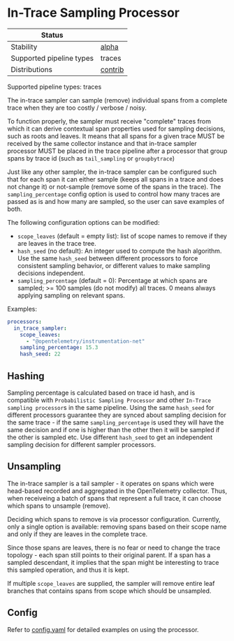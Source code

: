 # In-Trace Sampling Processor

| Status                   |                               |
| ------------------------ |-------------------------------|
| Stability                | [alpha]                       |
| Supported pipeline types | traces                        |
| Distributions            | [contrib]                     |

Supported pipeline types: traces

The in-trace sampler can sample (remove) individual spans from a complete trace when they are too costly / verbose / noisy.

To function properly, the sampler must receive "complete" traces from which it can derive contextual span properties used for sampling decisions, such as roots and leaves. It means that all spans for a given trace MUST be received by the same collector instance and that in-trace sampler processor MUST be placed in the trace pipeline after a processor that group spans by trace id (such as `tail_sampling` or `groupbytrace`)

Just like any other sampler, the in-trace sampler can be configured such that for each span it can either sample (keeps all spans in a trace and does not change it) or not-sample (remove some of the spans in the trace). The `sampling_percentage` config option is used to control how many traces are passed as is and how many are sampled, so the user can save examples of both.

The following configuration options can be modified:
- `scope_leaves` (default = empty list): list of scope names to remove if they are leaves in the trace tree.
- `hash_seed` (no default): An integer used to compute the hash algorithm. Use the same `hash_seed` between different processors to force consistent sampling behavior, or different values to make sampling decisions independent.
- `sampling_percentage` (default = 0): Percentage at which spans are sampled; >= 100 samples (do not modify) all traces. 0 means always applying sampling on relevant spans.

Examples:

```yaml
processors:
  in_trace_sampler:
    scope_leaves:
      - "@opentelemetry/instrumentation-net"
    sampling_percentage: 15.3
    hash_seed: 22
```

## Hashing

Sampling percentage is calculated based on trace id hash, and is compatible with `Probabilistic Sampling Processor` and other `In-Trace sampling processor`s in the same pipeline. Using the same `hash_seed` for different processors guarantee they are synced about sampling decision for the same trace - if the same `sampling_percentage` is used they will have the same decision and if one is higher than the other then it will be sampled if the other is sampled etc.
Use different `hash_seed` to get an independent sampling decision for different sampler processors.

## Unsampling

The in-trace sampler is a tail sampler - it operates on spans which were head-based recorded 
and aggregated in the OpenTelemetry collector. Thus, when receiveing a batch of spans that
represent a full trace, it can choose which spans to unsample (remove).

Deciding which spans to remove is via processor configuration. 
Currently, only a single option is available: removing spans based on their scope name
and only if they are leaves in the complete trace.

Since those spans are leaves, there is no fear or need to change the trace topology - 
each span still points to their original parent. If a span has a sampled descendant, 
it implies that the span might be interesting to trace this sampled operation, and thus it is kept.

If multiple `scope_leaves` are supplied, the sampler will remove entire leaf branches that 
contains spans from scope which should be unsampled.

## Config

Refer to [config.yaml](./testdata/config.yaml) for detailed
examples on using the processor.

[alpha]: https://github.com/open-telemetry/opentelemetry-collector#alpha
[beta]: https://github.com/open-telemetry/opentelemetry-collector#beta
[contrib]: https://github.com/open-telemetry/opentelemetry-collector-releases/tree/main/distributions/otelcol-contrib
[core]: https://github.com/open-telemetry/opentelemetry-collector-releases/tree/main/distributions/otelcol
